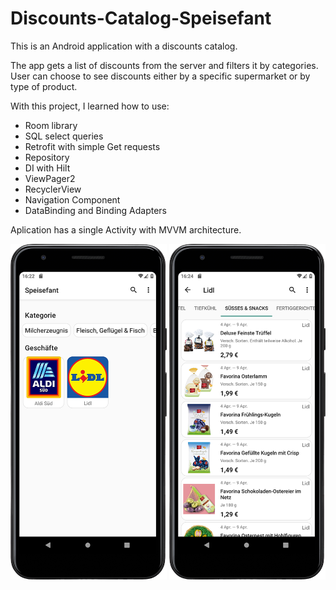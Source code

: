 # Discounts-Catalog-Speisefant
This is an Android application with a discounts catalog.

The app gets a list of discounts from the server and filters it by categories. 
User can choose to see discounts either by a specific supermarket or by type of product.

With this project, I learned how to use:
- Room library
- SQL select queries
- Retrofit with simple Get requests
- Repository
- DI with Hilt
- ViewPager2
- RecyclerView
- Navigation Component
- DataBinding and Binding Adapters

Aplication has a single Activity with MVVM architecture.

<p float="left">
<img src="images/title_screenshot.png" width="250">
<img src="images/shop_screenshot.png" width="250">
</p>
